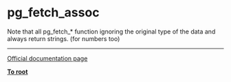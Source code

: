 # pg_fetch_assoc



Note that all pg_fetch_* function ignoring the original type of the data and always return strings. (for numbers too)  

---

[Official documentation page](https://www.php.net/manual/en/function.pg-fetch-assoc.php)

**[To root](/README.md)**
